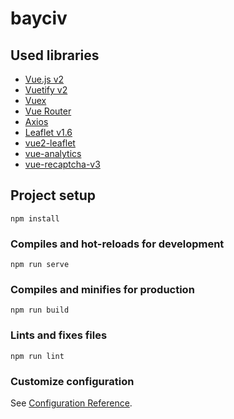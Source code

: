 # bayciv

## Used libraries

- [Vue.js v2](https://vuejs.org/)
- [Vuetify v2](https://vuetifyjs.com/en/)
- [Vuex](https://vuex.vuejs.org/)
- [Vue Router](https://router.vuejs.org/)
- [Axios](https://github.com/axios/axios)
- [Leaflet v1.6](https://leafletjs.com/)
- [vue2-leaflet](https://github.com/vue-leaflet/Vue2Leaflet)
- [vue-analytics](https://github.com/MatteoGabriele/vue-analytics)
- [vue-recaptcha-v3](https://github.com/AurityLab/vue-recaptcha-v3)

## Project setup

```
npm install
```

### Compiles and hot-reloads for development

```
npm run serve
```

### Compiles and minifies for production

```
npm run build
```

### Lints and fixes files

```
npm run lint
```

### Customize configuration

See [Configuration Reference](https://cli.vuejs.org/config/).
